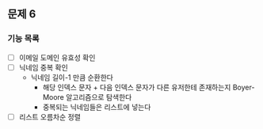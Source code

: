 ## 문제 6
### 기능 목록
- [ ] 이메일 도메인 유효성 확인
- [ ] 닉네임 중복 확인
  - 닉네임 길이-1 만큼 순환한다
    - 해당 인덱스 문자 + 다음 인덱스 문자가 다른 유저한테 존재하는지 Boyer-Moore 알고리즘으로 탐색한다
    - 중복되는 닉네임들은 리스트에 넣는다
- [ ] 리스트 오름차순 정렬